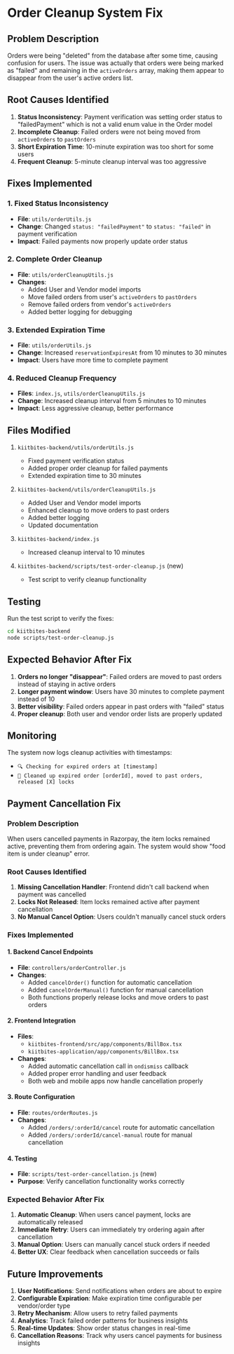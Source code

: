 # Order Cleanup System Fix

## Problem Description
Orders were being "deleted" from the database after some time, causing confusion for users. The issue was actually that orders were being marked as "failed" and remaining in the `activeOrders` array, making them appear to disappear from the user's active orders list.

## Root Causes Identified

1. **Status Inconsistency**: Payment verification was setting order status to "failedPayment" which is not a valid enum value in the Order model
2. **Incomplete Cleanup**: Failed orders were not being moved from `activeOrders` to `pastOrders`
3. **Short Expiration Time**: 10-minute expiration was too short for some users
4. **Frequent Cleanup**: 5-minute cleanup interval was too aggressive

## Fixes Implemented

### 1. Fixed Status Inconsistency
- **File**: `utils/orderUtils.js`
- **Change**: Changed `status: "failedPayment"` to `status: "failed"` in payment verification
- **Impact**: Failed payments now properly update order status

### 2. Complete Order Cleanup
- **File**: `utils/orderCleanupUtils.js`
- **Changes**:
  - Added User and Vendor model imports
  - Move failed orders from user's `activeOrders` to `pastOrders`
  - Remove failed orders from vendor's `activeOrders`
  - Added better logging for debugging

### 3. Extended Expiration Time
- **File**: `utils/orderUtils.js`
- **Change**: Increased `reservationExpiresAt` from 10 minutes to 30 minutes
- **Impact**: Users have more time to complete payment

### 4. Reduced Cleanup Frequency
- **Files**: `index.js`, `utils/orderCleanupUtils.js`
- **Change**: Increased cleanup interval from 5 minutes to 10 minutes
- **Impact**: Less aggressive cleanup, better performance

## Files Modified

1. `kiitbites-backend/utils/orderUtils.js`
   - Fixed payment verification status
   - Added proper order cleanup for failed payments
   - Extended expiration time to 30 minutes

2. `kiitbites-backend/utils/orderCleanupUtils.js`
   - Added User and Vendor model imports
   - Enhanced cleanup to move orders to past orders
   - Added better logging
   - Updated documentation

3. `kiitbites-backend/index.js`
   - Increased cleanup interval to 10 minutes

4. `kiitbites-backend/scripts/test-order-cleanup.js` (new)
   - Test script to verify cleanup functionality

## Testing

Run the test script to verify the fixes:

```bash
cd kiitbites-backend
node scripts/test-order-cleanup.js
```

## Expected Behavior After Fix

1. **Orders no longer "disappear"**: Failed orders are moved to past orders instead of staying in active orders
2. **Longer payment window**: Users have 30 minutes to complete payment instead of 10
3. **Better visibility**: Failed orders appear in past orders with "failed" status
4. **Proper cleanup**: Both user and vendor order lists are properly updated

## Monitoring

The system now logs cleanup activities with timestamps:
- `🔍 Checking for expired orders at [timestamp]`
- `🧹 Cleaned up expired order [orderId], moved to past orders, released [X] locks`

## Payment Cancellation Fix

### Problem Description
When users cancelled payments in Razorpay, the item locks remained active, preventing them from ordering again. The system would show "food item is under cleanup" error.

### Root Causes Identified

1. **Missing Cancellation Handler**: Frontend didn't call backend when payment was cancelled
2. **Locks Not Released**: Item locks remained active after payment cancellation
3. **No Manual Cancel Option**: Users couldn't manually cancel stuck orders

### Fixes Implemented

#### 1. **Backend Cancel Endpoints**
- **File**: `controllers/orderController.js`
- **Changes**:
  - Added `cancelOrder()` function for automatic cancellation
  - Added `cancelOrderManual()` function for manual cancellation
  - Both functions properly release locks and move orders to past orders

#### 2. **Frontend Integration**
- **Files**: 
  - `kiitbites-frontend/src/app/components/BillBox.tsx`
  - `kiitbites-application/app/components/BillBox.tsx`
- **Changes**:
  - Added automatic cancellation call in `ondismiss` callback
  - Added proper error handling and user feedback
  - Both web and mobile apps now handle cancellation properly

#### 3. **Route Configuration**
- **File**: `routes/orderRoutes.js`
- **Changes**:
  - Added `/orders/:orderId/cancel` route for automatic cancellation
  - Added `/orders/:orderId/cancel-manual` route for manual cancellation

#### 4. **Testing**
- **File**: `scripts/test-order-cancellation.js` (new)
- **Purpose**: Verify cancellation functionality works correctly

### Expected Behavior After Fix

1. **Automatic Cleanup**: When users cancel payment, locks are automatically released
2. **Immediate Retry**: Users can immediately try ordering again after cancellation
3. **Manual Option**: Users can manually cancel stuck orders if needed
4. **Better UX**: Clear feedback when cancellation succeeds or fails

## Future Improvements

1. **User Notifications**: Send notifications when orders are about to expire
2. **Configurable Expiration**: Make expiration time configurable per vendor/order type
3. **Retry Mechanism**: Allow users to retry failed payments
4. **Analytics**: Track failed order patterns for business insights
5. **Real-time Updates**: Show order status changes in real-time
6. **Cancellation Reasons**: Track why users cancel payments for business insights 